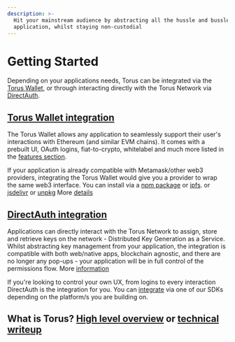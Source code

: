 ```yaml
---
description: >-
  Hit your mainstream audience by abstracting all the hussle and bussle on your
  application, whilst staying non-custodial
---
```


# Getting Started

Depending on your applications needs, Torus can be integrated via the [Torus Wallet](torus-wallet/quick-start.md), or through interacting directly with the Torus Network via [DirectAuth](direct-auth/what-is-directauth.md).

## [Torus Wallet integration](torus-wallet/quick-start.md)

The Torus Wallet allows any application to seamlessly support their user's interactions with Ethereum \(and similar EVM chains\). It comes with a prebuilt UI, OAuth logins, fiat-to-crypto, whitelabel and much more listed in the [features section](torus-wallet/features/).

If your application is already compatible with Metamask/other web3 providers, integrating the Torus Wallet would give you a provider to wrap the same web3 interface. You can install via a [npm package](https://www.npmjs.com/package/@toruslabs/torus-embed) or [ipfs](torus-wallet/quick-start.md#ipfs). or [jsdelivr](https://cdn.jsdelivr.net/npm/@toruslabs/torus-embed) or [unpkg](https://unpkg.com/@toruslabs/torus-embed) More [details](torus-wallet/quick-start.md)

## [DirectAuth integration](direct-auth/quick-start.md)

Applications can directly interact with the Torus Network to assign, store and retrieve keys on the network - Distributed Key Generation as a Service. Whilst abstracting key management from your application, the integration is compatible with both web/native apps, blockchain agnostic, and there are no longer any pop-ups - your application will be in full control of the permissions flow. More [information](direct-auth/what-is-directauth.md)

If you're looking to control your own UX, from logins to every interaction DirectAuth is the integration for you. You can [integrate](direct-auth/integrating-directauth/) via one of our SDKs depending on the platform/s you are building on.

## What is Torus? [High level overview](https://medium.com/toruslabs/what-distributed-key-generation-is-866adc79620) or [technical writeup](how-torus-works/system-architecture.md)

